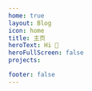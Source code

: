 ```yaml
---
home: true
layout: Blog
icon: home
title: 主页
heroText: Hi 👋
heroFullScreen: false
projects:

footer: false
---
```


